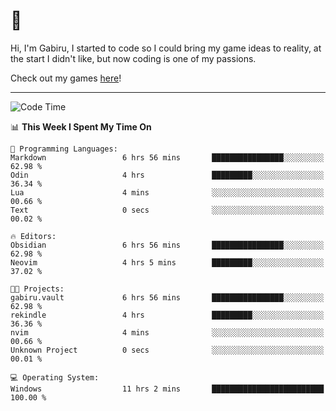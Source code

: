 # 🐀

Hi, I'm Gabiru, I started to code so I could bring my game ideas to reality, at the start I didn't like, but now coding is one of my passions.

Check out my games [here](https://gabiru.art/projetos/)!

---

<!--START_SECTION:waka-->
![Code Time](http://img.shields.io/badge/Code%20Time-567%20hrs%2049%20mins-blue)

📊 **This Week I Spent My Time On** 

```text
💬 Programming Languages: 
Markdown                 6 hrs 56 mins       ████████████████░░░░░░░░░   62.98 % 
Odin                     4 hrs               █████████░░░░░░░░░░░░░░░░   36.34 % 
Lua                      4 mins              ░░░░░░░░░░░░░░░░░░░░░░░░░   00.66 % 
Text                     0 secs              ░░░░░░░░░░░░░░░░░░░░░░░░░   00.02 % 

🔥 Editors: 
Obsidian                 6 hrs 56 mins       ████████████████░░░░░░░░░   62.98 % 
Neovim                   4 hrs 5 mins        █████████░░░░░░░░░░░░░░░░   37.02 % 

🐱‍💻 Projects: 
gabiru.vault             6 hrs 56 mins       ████████████████░░░░░░░░░   62.98 % 
rekindle                 4 hrs               █████████░░░░░░░░░░░░░░░░   36.36 % 
nvim                     4 mins              ░░░░░░░░░░░░░░░░░░░░░░░░░   00.66 % 
Unknown Project          0 secs              ░░░░░░░░░░░░░░░░░░░░░░░░░   00.01 % 

💻 Operating System: 
Windows                  11 hrs 2 mins       █████████████████████████   100.00 % 
```


<!--END_SECTION:waka-->
